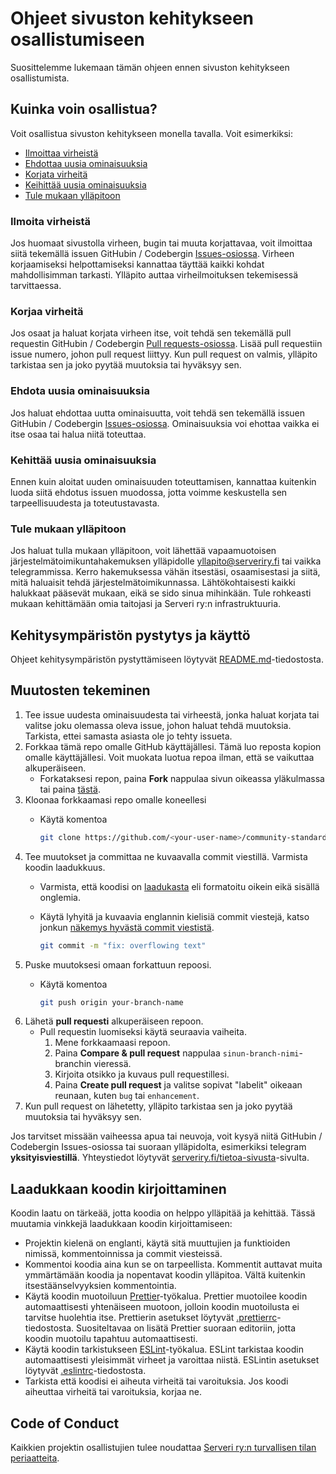 # Ohjeet sivuston kehitykseen osallistumiseen

Suosittelemme lukemaan tämän ohjeen ennen sivuston kehitykseen osallistumista.

## Kuinka voin osallistua?

Voit osallistua sivuston kehitykseen monella tavalla. Voit esimerkiksi:

- [Ilmoittaa virheistä](#ilmoita-virheistä)
- [Ehdottaa uusia ominaisuuksia](#ehdota-uusia-ominaisuuksia)
- [Korjata virheitä](#korjaa-virheitä)
- [Keihittää uusia ominaisuuksia](#kehittää-uusia-ominaisuuksia)
- [Tule mukaan ylläpitoon](#tule-mukaan-ylläpitoon)

### Ilmoita virheistä

Jos huomaat sivustolla virheen, bugin tai muuta korjattavaa, voit ilmoittaa siitä tekemällä issuen GitHubin / Codebergin
[Issues-osiossa](https://github.com/serveri/new.serveriry.fi.nuxtjs/issues/new?assignees=&labels=area%3A+examples&projects=&template=bug.yml).
Virheen korjaamiseksi helpottamiseksi kannattaa täyttää kaikki kohdat mahdollisimman tarkasti. Ylläpito auttaa
virheilmoituksen tekemisessä tarvittaessa.

### Korjaa virheitä

Jos osaat ja haluat korjata virheen itse, voit tehdä sen tekemällä pull requestin GitHubin / Codebergin
[Pull requests-osiossa](https://github.com/serveri/new.serveriry.fi.nuxtjs/compare). Lisää pull requestiin
issue numero, johon pull request liittyy. Kun pull request on valmis, ylläpito tarkistaa sen ja joko pyytää
muutoksia tai hyväksyy sen.

### Ehdota uusia ominaisuuksia

Jos haluat ehdottaa uutta ominaisuutta, voit tehdä sen tekemällä issuen GitHubin / Codebergin
[Issues-osiossa](https://github.com/serveri/new.serveriry.fi.nuxtjs/issues/new/choose). Ominaisuuksia voi ehottaa
vaikka ei itse osaa tai halua niitä toteuttaa.

### Kehittää uusia ominaisuuksia

Ennen kuin aloitat uuden ominaisuuden toteuttamisen, kannattaa kuitenkin luoda siitä ehdotus issuen muodossa, jotta
voimme keskustella sen tarpeellisuudesta ja toteutustavasta.

### Tule mukaan ylläpitoon

Jos haluat tulla mukaan ylläpitoon, voit lähettää vapaamuotoisen järjestelmätoimikuntahakemuksen ylläpidolle
yllapito@serveriry.fi tai vaikka telegrammissa. Kerro hakemuksessa vähän itsestäsi, osaamisestasi ja siitä, mitä
haluaisit tehdä
järjestelmätoimikunnassa. Lähtökohtaisesti kaikki halukkaat pääsevät mukaan, eikä se sido sinua mihinkään.
Tule rohkeasti mukaan kehittämään omia taitojasi ja Serveri ry:n infrastruktuuria.

## Kehitysympäristön pystytys ja käyttö

Ohjeet kehitysympäristön pystyttämiseen löytyvät [README.md](../README.md)-tiedostosta.

## Muutosten tekeminen

1. Tee issue uudesta ominaisuudesta tai virheestä, jonka haluat korjata tai valitse joku olemassa oleva issue, johon
   haluat tehdä muutoksia. Tarkista, ettei samasta asiasta ole jo tehty issueta.
2. Forkkaa tämä repo omalle GitHub käyttäjällesi. Tämä luo reposta kopion omalle käyttäjällesi. Voit muokata luotua repoa ilman, että se vaikuttaa alkuperäiseen.
    - Forkataksesi repon, paina **Fork** nappulaa sivun oikeassa yläkulmassa tai paina [tästä](https://github.com/serveri/new.serveriry.fi.nuxtjs/fork).
3. Kloonaa forkkaamasi repo omalle koneellesi
    - Käytä komentoa

      ```bash
      git clone https://github.com/<your-user-name>/community-standards.git
      ```
4. Tee muutokset ja committaa ne kuvaavalla commit viestillä. Varmista koodin laadukkuus.
    - Varmista, että koodisi on [laadukasta](#laadukkaan-koodin-kirjoittaminen) eli formatoitu oikein eikä sisällä onglemia.
    - Käytä lyhyitä ja kuvaavia englannin kielisiä commit viestejä, katso jonkun [näkemys hyvästä commit viestistä](https://github.com/dileepabandara/community-standards/blob/main/COMMIT_MESSAGE_GUIDELINES.md).

      ```bash
      git commit -m "fix: overflowing text"
      ```
5. Puske muutoksesi omaan forkattuun repoosi.
    - Käytä komentoa

      ```bash
      git push origin your-branch-name
      ```
6. Lähetä **pull requesti** alkuperäiseen repoon.
    - Pull requestin luomiseksi käytä seuraavia vaiheita.
        1. Mene forkkaamaasi repoon.
        2. Paina **Compare & pull request** nappulaa `sinun-branch-nimi`-branchin vieressä.
        3. Kirjoita otsikko ja kuvaus pull requestillesi.
        4. Paina **Create pull request** ja valitse sopivat "labelit" oikeaan reunaan, kuten `bug` tai `enhancement`.
7. Kun pull request on lähetetty, ylläpito tarkistaa sen ja joko pyytää muutoksia tai hyväksyy sen.

Jos tarvitset missään vaiheessa apua tai neuvoja, voit kysyä niitä GitHubin / Codebergin Issues-osiossa tai suoraan
ylläpidolta, esimerkiksi telegram **yksityisviestillä**. Yhteystiedot
löytyvät [serveriry.fi/tietoa-sivusta](https://serveriry.fi/tietoa-sivusta)-sivulta.

## Laadukkaan koodin kirjoittaminen

Koodin laatu on tärkeää, jotta koodia on helppo ylläpitää ja kehittää. Tässä muutamia vinkkejä laadukkaan koodin
kirjoittamiseen:

- Projektin kielenä on englanti, käytä sitä muuttujien ja funktioiden nimissä, kommentoinnissa ja commit viesteissä.
- Kommentoi koodia aina kun se on tarpeellista. Kommentit auttavat muita ymmärtämään koodia ja nopentavat koodin
  ylläpitoa. Vältä kuitenkin itsestäänselvyyksien kommentointia.
- Käytä koodin muotoiluun [Prettier](https://prettier.io/)-työkalua. Prettier muotoilee koodin automaattisesti
  yhtenäiseen muotoon, jolloin koodin muotoilusta ei tarvitse huolehtia itse. Prettierin asetukset löytyvät
  [.prettierrc](../app/.prettierrc)-tiedostosta. Suositeltavaa on lisätä Prettier suoraan editoriin, jotta koodin
  muotoilu tapahtuu automaattisesti.
- Käytä koodin tarkistukseen [ESLint](https://eslint.org/)-työkalua. ESLint tarkistaa koodin automaattisesti
  yleisimmät virheet ja varoittaa niistä. ESLintin asetukset löytyvät [.eslintrc](../app/.eslintrc)-tiedostosta.
- Tarkista että koodisi ei aiheuta virheitä tai varoituksia. Jos koodi aiheuttaa virheitä tai varoituksia, korjaa ne.

## Code of Conduct

Kaikkien projektin osallistujien tulee noudattaa [Serveri ry:n turvallisen tilan periaatteita](https://beta.serveriry.fi/yhdistys/turvallinen-tila).

